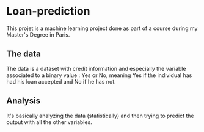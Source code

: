 # Loan-prediction

This projet is a machine learning project done as part of a course during my Master's Degree in Paris.

## The data

The data is a dataset with credit information and especially the variable associated to a binary value : Yes or No, meaning Yes if the individual has had his loan accepted and No if he has not. 

## Analysis

It's basically analyzing the data (statistically) and then trying to predict the output with all the other variables.

